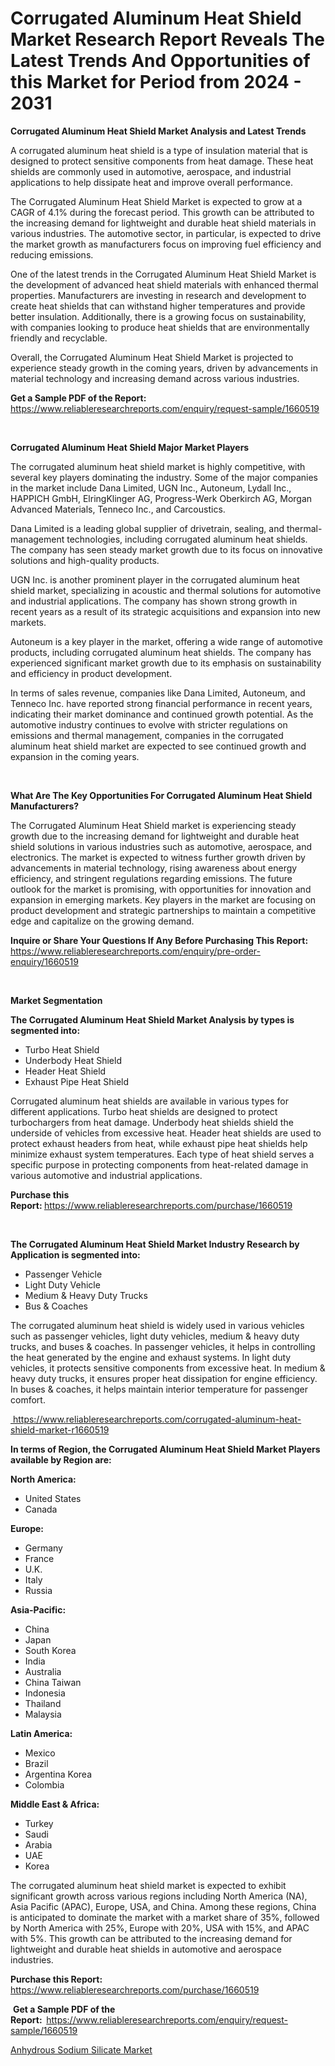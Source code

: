 <p><h1>Corrugated Aluminum Heat Shield Market Research Report Reveals The Latest Trends And Opportunities of this Market for Period from 2024 - 2031</h1></p><p><strong>Corrugated Aluminum Heat Shield Market Analysis and Latest Trends</strong></p>
<p><p>A corrugated aluminum heat shield is a type of insulation material that is designed to protect sensitive components from heat damage. These heat shields are commonly used in automotive, aerospace, and industrial applications to help dissipate heat and improve overall performance.</p><p>The Corrugated Aluminum Heat Shield Market is expected to grow at a CAGR of 4.1% during the forecast period. This growth can be attributed to the increasing demand for lightweight and durable heat shield materials in various industries. The automotive sector, in particular, is expected to drive the market growth as manufacturers focus on improving fuel efficiency and reducing emissions.</p><p>One of the latest trends in the Corrugated Aluminum Heat Shield Market is the development of advanced heat shield materials with enhanced thermal properties. Manufacturers are investing in research and development to create heat shields that can withstand higher temperatures and provide better insulation. Additionally, there is a growing focus on sustainability, with companies looking to produce heat shields that are environmentally friendly and recyclable.</p><p>Overall, the Corrugated Aluminum Heat Shield Market is projected to experience steady growth in the coming years, driven by advancements in material technology and increasing demand across various industries.</p></p>
<p><strong>Get a Sample PDF of the Report:&nbsp;</strong> <a href="https://www.reliableresearchreports.com/enquiry/request-sample/1660519">https://www.reliableresearchreports.com/enquiry/request-sample/1660519</a></p>
<p>&nbsp;</p>
<p><strong>Corrugated Aluminum Heat Shield Major Market Players</strong></p>
<p><p>The corrugated aluminum heat shield market is highly competitive, with several key players dominating the industry. Some of the major companies in the market include Dana Limited, UGN Inc., Autoneum, Lydall Inc., HAPPICH GmbH, ElringKlinger AG, Progress-Werk Oberkirch AG, Morgan Advanced Materials, Tenneco Inc., and Carcoustics. </p><p>Dana Limited is a leading global supplier of drivetrain, sealing, and thermal-management technologies, including corrugated aluminum heat shields. The company has seen steady market growth due to its focus on innovative solutions and high-quality products.</p><p>UGN Inc. is another prominent player in the corrugated aluminum heat shield market, specializing in acoustic and thermal solutions for automotive and industrial applications. The company has shown strong growth in recent years as a result of its strategic acquisitions and expansion into new markets.</p><p>Autoneum is a key player in the market, offering a wide range of automotive products, including corrugated aluminum heat shields. The company has experienced significant market growth due to its emphasis on sustainability and efficiency in product development.</p><p>In terms of sales revenue, companies like Dana Limited, Autoneum, and Tenneco Inc. have reported strong financial performance in recent years, indicating their market dominance and continued growth potential. As the automotive industry continues to evolve with stricter regulations on emissions and thermal management, companies in the corrugated aluminum heat shield market are expected to see continued growth and expansion in the coming years.</p></p>
<p>&nbsp;</p>
<p><strong>What Are The Key Opportunities For Corrugated Aluminum Heat Shield Manufacturers?</strong></p>
<p><p>The Corrugated Aluminum Heat Shield market is experiencing steady growth due to the increasing demand for lightweight and durable heat shield solutions in various industries such as automotive, aerospace, and electronics. The market is expected to witness further growth driven by advancements in material technology, rising awareness about energy efficiency, and stringent regulations regarding emissions. The future outlook for the market is promising, with opportunities for innovation and expansion in emerging markets. Key players in the market are focusing on product development and strategic partnerships to maintain a competitive edge and capitalize on the growing demand.</p></p>
<p><strong>Inquire or Share Your Questions If Any Before Purchasing This Report:</strong> <a href="https://www.reliableresearchreports.com/enquiry/pre-order-enquiry/1660519">https://www.reliableresearchreports.com/enquiry/pre-order-enquiry/1660519</a></p>
<p>&nbsp;</p>
<p><strong>Market Segmentation</strong></p>
<p><strong>The Corrugated Aluminum Heat Shield Market Analysis by types is segmented into:</strong></p>
<p><ul><li>Turbo Heat Shield</li><li>Underbody Heat Shield</li><li>Header Heat Shield</li><li>Exhaust Pipe Heat Shield</li></ul></p>
<p><p>Corrugated aluminum heat shields are available in various types for different applications. Turbo heat shields are designed to protect turbochargers from heat damage. Underbody heat shields shield the underside of vehicles from excessive heat. Header heat shields are used to protect exhaust headers from heat, while exhaust pipe heat shields help minimize exhaust system temperatures. Each type of heat shield serves a specific purpose in protecting components from heat-related damage in various automotive and industrial applications.</p></p>
<p><strong>Purchase this Report:&nbsp;</strong><a href="https://www.reliableresearchreports.com/purchase/1660519">https://www.reliableresearchreports.com/purchase/1660519</a></p>
<p>&nbsp;</p>
<p><strong>The Corrugated Aluminum Heat Shield Market Industry Research by Application is segmented into:</strong></p>
<p><ul><li>Passenger Vehicle</li><li>Light Duty Vehicle</li><li>Medium & Heavy Duty Trucks</li><li>Bus & Coaches</li></ul></p>
<p><p>The corrugated aluminum heat shield is widely used in various vehicles such as passenger vehicles, light duty vehicles, medium & heavy duty trucks, and buses & coaches. In passenger vehicles, it helps in controlling the heat generated by the engine and exhaust systems. In light duty vehicles, it protects sensitive components from excessive heat. In medium & heavy duty trucks, it ensures proper heat dissipation for engine efficiency. In buses & coaches, it helps maintain interior temperature for passenger comfort.</p></p>
<p><a href="https://www.reliableresearchreports.com/corrugated-aluminum-heat-shield-market-r1660519">&nbsp;https://www.reliableresearchreports.com/corrugated-aluminum-heat-shield-market-r1660519</a></p>
<p><strong>In terms of Region, the Corrugated Aluminum Heat Shield Market Players available by Region are:</strong></p>
<p>
    <p> <strong> North America: </strong>
        <ul>
            <li>United States</li>
            <li>Canada</li>
        </ul>
        </p> 
    <p> <strong> Europe: </strong>
        <ul>
            <li>Germany</li>
            <li>France</li>
            <li>U.K.</li>
            <li>Italy</li>
            <li>Russia</li>
        </ul>
        </p> 
    <p> <strong> Asia-Pacific: </strong>
        <ul>
            <li>China</li>
            <li>Japan</li>
            <li>South Korea</li>
            <li>India</li>
            <li>Australia</li>
            <li>China Taiwan</li>
            <li>Indonesia</li>
            <li>Thailand</li>
            <li>Malaysia</li>
        </ul>
        </p> 
    <p> <strong> Latin America: </strong>
        <ul>
            <li>Mexico</li>
            <li>Brazil</li>
            <li>Argentina Korea</li>
            <li>Colombia</li>
        </ul>
        </p> 
    <p> <strong> Middle East & Africa: </strong>
        <ul>
            <li>Turkey</li>
            <li>Saudi</li>
            <li>Arabia</li>
            <li>UAE</li>
            <li>Korea</li>
        </ul>
    </p>
    </p>
<p><p>The corrugated aluminum heat shield market is expected to exhibit significant growth across various regions including North America (NA), Asia Pacific (APAC), Europe, USA, and China. Among these regions, China is anticipated to dominate the market with a market share of 35%, followed by North America with 25%, Europe with 20%, USA with 15%, and APAC with 5%. This growth can be attributed to the increasing demand for lightweight and durable heat shields in automotive and aerospace industries.</p></p>
<p><strong>Purchase this Report: </strong><a href="https://www.reliableresearchreports.com/purchase/1660519">https://www.reliableresearchreports.com/purchase/1660519</a></p>
<p>&nbsp;<strong>Get a Sample PDF of the Report:&nbsp;&nbsp;</strong><a href="https://www.reliableresearchreports.com/enquiry/request-sample/1660519">https://www.reliableresearchreports.com/enquiry/request-sample/1660519</a></p>
<p><strong></strong></p>
<p><p><a href="https://github.com/RichRobinson5/Market-Research-Report-List-5/blob/main/anhydrous-sodium-silicate-market.md">Anhydrous Sodium Silicate Market</a></p></p>